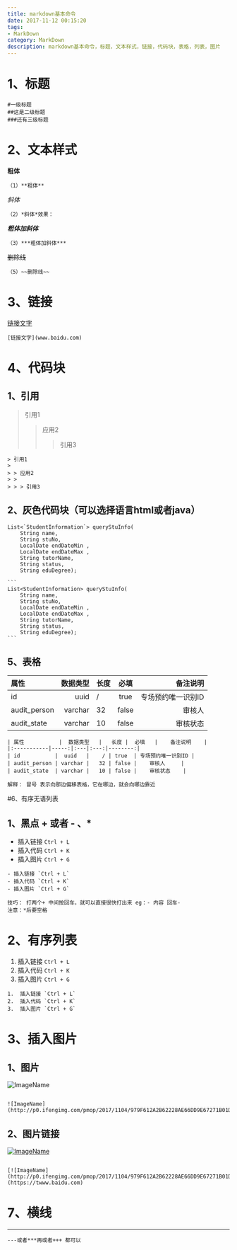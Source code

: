 ```yaml
---
title: markdown基本命令
date: 2017-11-12 00:15:20
tags: 
- MarkDown
category: MarkDown
description: markdown基本命令，标题，文本样式，链接，代码块，表格，列表，图片
---
```


# 1、标题

```
#一级标题
##这是二级标题
###还有三级标题
```

# 2、文本样式

**粗体**

```
（1）**粗体**
```

*斜体*

```
（2）*斜体*效果：
```

***粗体加斜体***

```
（3）***粗体加斜体***
```

~~删除线~~

```
（5）~~删除线~~
```

# 3、链接

[链接文字](www.baidu.com)

```
[链接文字](www.baidu.com)
```

 # 4、代码块

## 1、引用

> 引用1
>
> > 应用2
> >
> > > 引用3

```
> 引用1
>
> > 应用2
> >
> > > 引用3
```

## 2、灰色代码块（可以选择语言html或者java）

```
List<`StudentInformation`> queryStuInfo(
    String name,
    String stuNo,
    LocalDate endDateMin ,
    LocalDate endDateMax ,
    String tutorName,
    String status,
    String eduDegree);
```
```
​```
List<StudentInformation> queryStuInfo(
    String name,
    String stuNo,
    LocalDate endDateMin ,
    LocalDate endDateMax ,
    String tutorName,
    String status,
    String eduDegree);
​```
```



## 5、表格

| 属性           |  数据类型   |   长度 |  必填   |    备注说明    |
|:-----------|-----:|:---|:---:|--------:|
| id           |  uuid   |    / | true  | 专场预约唯一识别ID |
| audit_person | varchar |   32 | false |    审核人     |
| audit_state  | varchar |   10 | false |    审核状态    |

```
| 属性           |  数据类型   |   长度 |  必填   |    备注说明    |
|:-----------|-----:|:---|:---:|--------:|
| id           |  uuid   |    / | true  | 专场预约唯一识别ID |
| audit_person | varchar |   32 | false |    审核人     |
| audit_state  | varchar |   10 | false |    审核状态    |

解释： 冒号 表示向那边偏移表格，它在哪边，就会向哪边靠近
```

#6、有序无语列表

## 1、黑点 + 或者 - 、*

- 插入链接 `Ctrl + L` 
- 插入代码 `Ctrl + K` 
- 插入图片 `Ctrl + G` 

```
- 插入链接 `Ctrl + L` 
- 插入代码 `Ctrl + K` 
- 插入图片 `Ctrl + G` 

技巧： 打两个+ 中间按回车，就可以直接很快打出来 eg：- 内容 回车-
注意：*后要空格
```

# 2、有序列表

1.  插入链接 `Ctrl + L` 
2.  插入代码 `Ctrl + K` 
3.  插入图片 `Ctrl + G` 

```
1.  插入链接 `Ctrl + L` 
2.  插入代码 `Ctrl + K` 
3.  插入图片 `Ctrl + G` 
```


# 3、插入图片

## 1、图片

![ImageName](http://p0.ifengimg.com/pmop/2017/1104/979F612A2B62228AE66DD9E67271B01D8CDE9932_size75_w1280_h1280.jpeg)



```

![ImageName](http://p0.ifengimg.com/pmop/2017/1104/979F612A2B62228AE66DD9E67271B01D8CDE9932_size75_w1280_h1280.jpeg)
```

## 2、图片链接

[![ImageName](http://p0.ifengimg.com/pmop/2017/1104/979F612A2B62228AE66DD9E67271B01D8CDE9932_size75_w1280_h1280.jpeg)](https://twww.baidu.com)

```

[![ImageName](http://p0.ifengimg.com/pmop/2017/1104/979F612A2B62228AE66DD9E67271B01D8CDE9932_size75_w1280_h1280.jpeg)](https://twww.baidu.com)
```



# 7、横线

---

```
---或者***再或者+++ 都可以
```

